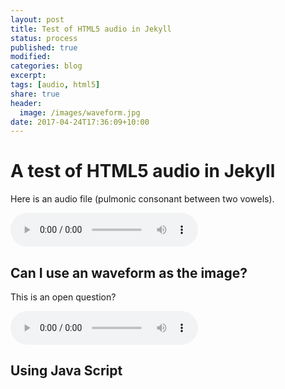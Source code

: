 ```yaml
---
layout: post
title: Test of HTML5 audio in Jekyll 
status: process
published: true
modified:
categories: blog
excerpt:
tags: [audio, html5]
share: true
header:
  image: /images/waveform.jpg
date: 2017-04-24T17:36:09+10:00
---
```


# A test of HTML5 audio in Jekyll

Here is an audio file (pulmonic consonant between two vowels).  

<audio controls="controls" tabindex="0">
    <source src="/audio/arda.mp3" type="audio/mpeg">
    <source src="/audio/arda.wav" type="audio/wav">
    Your browser does not support the HTML5 Audio element.
</audio>

## Can I use an waveform as the image?
This is an open question?

<audio controls="controls">
    <source src="/audio/aGa.mp3" type="audio/mpeg">
    <source src="/audio/aGa.ogg" type="audio/ogg">
    Your browser does not support the HTML5 Audio element.
</audio>

## Using Java Script

<script src="//cdnjs.cloudflare.com/ajax/libs/wavesurfer.js/1.4.0/wavesurfer.min.js"></script>



